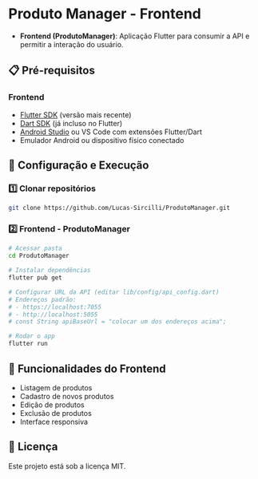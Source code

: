# Produto Manager - Frontend

- **Frontend (ProdutoManager)**: Aplicação Flutter para consumir a API e permitir a interação do usuário.

## 📋 Pré-requisitos

### Frontend
- [Flutter SDK](https://docs.flutter.dev/get-started/install) (versão mais recente)
- [Dart SDK](https://dart.dev/get-dart) (já incluso no Flutter)
- [Android Studio](https://developer.android.com/studio) ou VS Code com extensões Flutter/Dart
- Emulador Android ou dispositivo físico conectado

## 🚀 Configuração e Execução

### 1️⃣ Clonar repositórios
```bash
git clone https://github.com/Lucas-Sircilli/ProdutoManager.git
```

### 2️⃣ Frontend - ProdutoManager
```bash
# Acessar pasta
cd ProdutoManager

# Instalar dependências
flutter pub get

# Configurar URL da API (editar lib/config/api_config.dart)
# Endereços padrão:
# - https://localhost:7055
# - http://localhost:5055
# const String apiBaseUrl = "colocar um dos endereços acima";

# Rodar o app
flutter run
```

## 📱 Funcionalidades do Frontend
- Listagem de produtos
- Cadastro de novos produtos
- Edição de produtos
- Exclusão de produtos
- Interface responsiva

## 📄 Licença
Este projeto está sob a licença MIT.

